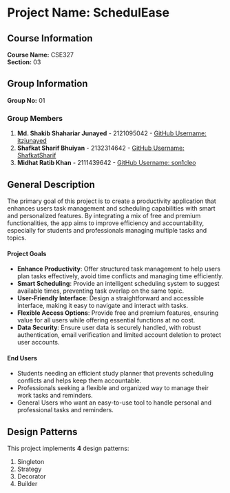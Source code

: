 # Project Name: SchedulEase

## Course Information
**Course Name:** CSE327  
**Section:** 03

## Group Information
**Group No:** 01

### Group Members
1. **Md. Shakib Shahariar Junayed** - 2121095042 - [GitHub Username: itzjunayed](https://github.com/itzjunayed)
2. **Shafkat Sharif Bhuiyan** - 2132314642 - [GitHub Username: ShafkatSharif](https://github.com/ShafkatSharif)
3. **Midhat Ratib Khan** - 2111439642 - [GitHub Username: son1cleo](https://github.com/son1cleo)

## General Description
The primary goal of this project is to create a productivity application that enhances users task management and scheduling capabilities with smart and personalized features. By integrating a mix of free and premium functionalities, the app aims to improve efficiency and accountability, especially for students and professionals managing multiple tasks and topics.

#### Project Goals
- **Enhance Productivity**: Offer structured task management to help users plan tasks effectively, avoid time conflicts and managing time efficiently.
- **Smart Scheduling**: Provide an intelligent scheduling system to suggest available times, preventing task overlap on the same topic.
- **User-Friendly Interface**: Design a straightforward and accessible interface, making it easy to navigate and interact with tasks.
- **Flexible Access Options**: Provide free and premium features, ensuring value for all users while offering essential functions at no cost.
- **Data Security**: Ensure user data is securely handled, with robust authentication, email verification and limited account deletion to protect user accounts.

#### End Users
- Students needing an efficient study planner that prevents scheduling conflicts and helps keep them accountable.
- Professionals seeking a flexible and organized way to manage their work tasks and reminders.
- General Users who want an easy-to-use tool to handle personal and professional tasks and reminders.

## Design Patterns
This project implements **4** design patterns:
1. Singleton
2. Strategy
3. Decorator
4. Builder
